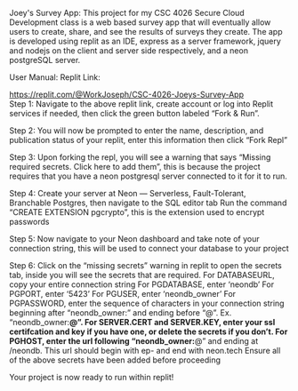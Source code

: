 Joey's Survey App: This project for my CSC 4026 Secure Cloud Development class is a web based survey app that will eventually allow users to create, share, and see the results of surveys they create. 
The app is developed using replit as an IDE, express as a server framework, jquery and nodejs on the client and server side respectively, and a neon postgreSQL server. 

User Manual:
Replit Link: 

https://replit.com/@WorkJoseph/CSC-4026-Joeys-Survey-App  
Step 1: 
Navigate to the above replit link, create account or log into Replit services if needed, then click the green button labeled “Fork & Run”. 

Step 2: 
You will now be prompted to enter the name, description, and publication status of your replit, enter this information then click “Fork Repl” 

Step 3: 
Upon forking the repl, you will see a warning that says “Missing required secrets. Click here to add them”, this is because the project requires that you have a neon postgresql server connected to it for it to run.  

Step 4: 
Create your server at Neon — Serverless, Fault-Tolerant, Branchable Postgres, then navigate to the SQL editor tab 
Run the command “CREATE EXTENSION pgcrypto”, this is the extension used to encrypt passwords 

Step 5: 
Now navigate to your Neon dashboard and take note of your connection string, this will be used to connect your database to your project 

Step 6: 
Click on the  “missing secrets” warning in replit to open the secrets tab, inside you will see the secrets that are required. 
For DATABASEURL, copy your entire connection string 
For PGDATABASE, enter ‘neondb’ 
For PGPORT, enter ‘5423’ 
For PGUSER, enter ‘neondb_owner’ 
For PGPASSWORD, enter the sequence of characters in your connection string beginning after “neondb_owner:” and ending before “@”. Ex. “neondb_owner:************@”. 
For SERVER.CERT and SERVER.KEY, enter your ssl certifcation and key if you have one, or delete the secrets if you don’t. 
For PGHOST, enter the url following “neondb_owner:************@” and ending at /neondb. This url should begin with ep- and end with neon.tech 
Ensure all of the above secrets have been added before proceeding 
 
Your project is now ready to run within replit!

 
